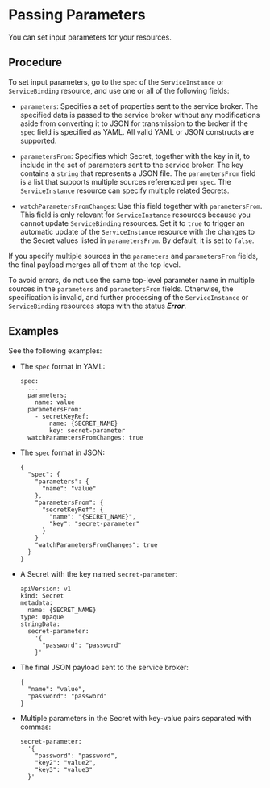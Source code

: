 <!-- loio2cfd47cf52b440e8bad3f0c495db824b -->

# Passing Parameters

You can set input parameters for your resources.



<a name="loio2cfd47cf52b440e8bad3f0c495db824b__section_cf5_bmx_wcc"/>

## Procedure

To set input parameters, go to the `spec` of the `ServiceInstance` or `ServiceBinding` resource, and use one or all of the following fields:

-   `parameters`: Specifies a set of properties sent to the service broker. The specified data is passed to the service broker without any modifications aside from converting it to JSON for transmission to the broker if the `spec` field is specified as YAML. All valid YAML or JSON constructs are supported.

-   `parametersFrom`: Specifies which Secret, together with the key in it, to include in the set of parameters sent to the service broker. The key contains a `string` that represents a JSON file. The `parametersFrom` field is a list that supports multiple sources referenced per `spec`. The `ServiceInstance` resource can specify multiple related Secrets.

-   `watchParametersFromChanges`: Use this field together with `parametersFrom`. This field is only relevant for `ServiceInstance` resources because you cannot update `ServiceBinding` resources. Set it to `true` to trigger an automatic update of the `ServiceInstance` resource with the changes to the Secret values listed in `parametersFrom`. By default, it is set to `false`.


If you specify multiple sources in the `parameters` and `parametersFrom` fields, the final payload merges all of them at the top level.

To avoid errors, do not use the same top-level parameter name in multiple sources in the `parameters` and `parametersFrom` fields. Otherwise, the specification is invalid, and further processing of the `ServiceInstance` or `ServiceBinding` resources stops with the status ***Error***.



<a name="loio2cfd47cf52b440e8bad3f0c495db824b__section_uxh_dnx_wcc"/>

## Examples

See the following examples:

-   The `spec` format in YAML:

    ```
    spec:
      ...
      parameters:
        name: value
      parametersFrom:
        - secretKeyRef:
            name: {SECRET_NAME}
            key: secret-parameter
      watchParametersFromChanges: true      
    ```

-   The `spec` format in JSON:

    ```
    {
      "spec": {
        "parameters": {
          "name": "value"
        },
        "parametersFrom": {
          "secretKeyRef": {
            "name": "{SECRET_NAME}",
            "key": "secret-parameter"
          }
        }
        "watchParametersFromChanges": true
      } 
    }
    ```

-   A Secret with the key named `secret-parameter`:

    ```
    apiVersion: v1
    kind: Secret
    metadata:
      name: {SECRET_NAME}
    type: Opaque
    stringData:
      secret-parameter:
        '{
          "password": "password"
        }'
    ```

-   The final JSON payload sent to the service broker:

    ```
    {
      "name": "value",
      "password": "password"
    }
    ```

-   Multiple parameters in the Secret with key-value pairs separated with commas:

    ```
    secret-parameter:
      '{
        "password": "password",
        "key2": "value2",
        "key3": "value3"
      }'
    ```


